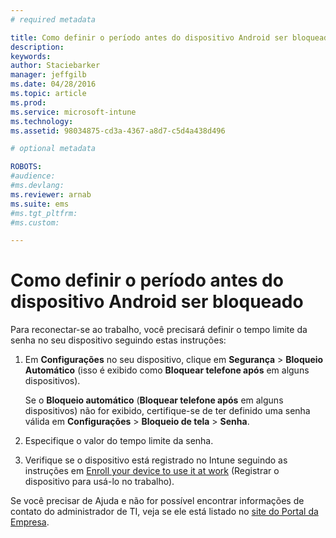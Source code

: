 ```yaml
---
# required metadata

title: Como definir o período antes do dispositivo Android ser bloqueado | Microsoft Intune
description:
keywords:
author: Staciebarker
manager: jeffgilb
ms.date: 04/28/2016
ms.topic: article
ms.prod:
ms.service: microsoft-intune
ms.technology:
ms.assetid: 98034875-cd3a-4367-a8d7-c5d4a438d496

# optional metadata

ROBOTS:
#audience:
#ms.devlang:
ms.reviewer: arnab
ms.suite: ems
#ms.tgt_pltfrm:
#ms.custom:

---
```


# Como definir o período antes do dispositivo Android ser bloqueado
Para reconectar-se ao trabalho, você precisará definir o tempo limite da senha no seu dispositivo seguindo estas instruções:

1.  Em **Configurações** no seu dispositivo, clique em **Segurança** &gt; **Bloqueio Automático** (isso é exibido como **Bloquear telefone após** em alguns dispositivos).

    Se o **Bloqueio automático** (**Bloquear telefone após** em alguns dispositivos) não for exibido, certifique-se de ter definido uma senha válida em **Configurações** &gt; **Bloqueio de tela** &gt; **Senha**.

2.  Especifique o valor do tempo limite da senha.

3.  Verifique se o dispositivo está registrado no Intune seguindo as instruções em [Enroll your device to use it at work](http://go.microsoft.com/fwlink/?LinkId=519071) (Registrar o dispositivo para usá-lo no trabalho).

Se você precisar de Ajuda e não for possível encontrar informações de contato do administrador de TI, veja se ele está listado no [site do Portal da Empresa](http://portal.manage.microsoft.com).

<!--HONumber=Jun16_HO1-->


